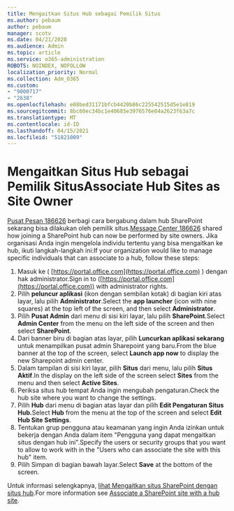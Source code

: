 ```yaml
---
title: Mengaitkan Situs Hub sebagai Pemilik Situs
ms.author: pebaum
author: pebaum
manager: scotv
ms.date: 04/21/2020
ms.audience: Admin
ms.topic: article
ms.service: o365-administration
ROBOTS: NOINDEX, NOFOLLOW
localization_priority: Normal
ms.collection: Adm_O365
ms.custom:
- "9000717"
- "2638"
ms.openlocfilehash: e08bed31171bfcb4420b86c225542515d5e1e819
ms.sourcegitcommit: 8bc60ec34bc1e40685e3976576e04a2623f63a7c
ms.translationtype: MT
ms.contentlocale: id-ID
ms.lasthandoff: 04/15/2021
ms.locfileid: "51821009"
---
```

# <a name="associate-hub-sites-as-site-owner"></a><span data-ttu-id="e76ad-102">Mengaitkan Situs Hub sebagai Pemilik Situs</span><span class="sxs-lookup"><span data-stu-id="e76ad-102">Associate Hub Sites as Site Owner</span></span>

<span data-ttu-id="e76ad-103">[Pusat Pesan 186626](https://admin.microsoft.com/Adminportal/Home?source=applauncher#/MessageCenter?id=MC186626) berbagi cara bergabung dalam hub SharePoint sekarang bisa dilakukan oleh pemilik situs.</span><span class="sxs-lookup"><span data-stu-id="e76ad-103">[Message Center 186626](https://admin.microsoft.com/Adminportal/Home?source=applauncher#/MessageCenter?id=MC186626) shared how joining a SharePoint hub can now be performed by site owners.</span></span> <span data-ttu-id="e76ad-104">Jika organisasi Anda ingin mengelola individu tertentu yang bisa mengaitkan ke hub, ikuti langkah-langkah ini:</span><span class="sxs-lookup"><span data-stu-id="e76ad-104">If your organization would like to manage specific individuals that can associate to a hub, follow these steps:</span></span> 

1. <span data-ttu-id="e76ad-105">Masuk ke ( [https://portal.office.com](https://portal.office.com) ) dengan hak administrator.</span><span class="sxs-lookup"><span data-stu-id="e76ad-105">Sign in to ([https://portal.office.com](https://portal.office.com)) with administrator rights.</span></span>
2. <span data-ttu-id="e76ad-106">Pilih **peluncur aplikasi** (ikon dengan sembilan kotak) di bagian kiri atas layar, lalu pilih **Administrator**.</span><span class="sxs-lookup"><span data-stu-id="e76ad-106">Select the **app launcher** (icon with nine squares) at the top left of the screen, and then select **Administrator**.</span></span>
3. <span data-ttu-id="e76ad-107">Pilih **Pusat Admin** dari menu di sisi kiri layar, lalu pilih **SharePoint**.</span><span class="sxs-lookup"><span data-stu-id="e76ad-107">Select **Admin Center** from the menu on the left side of the screen and then select **SharePoint**.</span></span>
4. <span data-ttu-id="e76ad-108">Dari banner biru di bagian atas layar, pilih **Luncurkan aplikasi sekarang** untuk menampilkan pusat admin Sharepoint yang baru.</span><span class="sxs-lookup"><span data-stu-id="e76ad-108">From the blue banner at the top of the screen, select **Launch app now** to display the new Sharepoint admin center.</span></span>
5. <span data-ttu-id="e76ad-109">Dalam tampilan di sisi kiri layar, pilih **Situs** dari menu, lalu pilih **Situs Aktif**.</span><span class="sxs-lookup"><span data-stu-id="e76ad-109">In the display on the left side of the screen select **Sites** from the menu and then select **Active Sites**.</span></span>
6. <span data-ttu-id="e76ad-110">Periksa situs hub tempat Anda ingin mengubah pengaturan.</span><span class="sxs-lookup"><span data-stu-id="e76ad-110">Check the hub site where you want to change the settings.</span></span>
7. <span data-ttu-id="e76ad-111">Pilih **Hub** dari menu di bagian atas layar dan pilih **Edit Pengaturan Situs Hub.**</span><span class="sxs-lookup"><span data-stu-id="e76ad-111">Select **Hub** from the menu at the top of the screen and select **Edit Hub Site Settings**.</span></span>
8. <span data-ttu-id="e76ad-112">Tentukan grup pengguna atau keamanan yang ingin Anda izinkan untuk bekerja dengan Anda dalam item "Pengguna yang dapat mengaitkan situs dengan hub ini".</span><span class="sxs-lookup"><span data-stu-id="e76ad-112">Specify the users or security groups that you want to allow to work with in the "Users who can associate the site with this hub" item.</span></span>
9. <span data-ttu-id="e76ad-113">Pilih  Simpan di bagian bawah layar.</span><span class="sxs-lookup"><span data-stu-id="e76ad-113">Select **Save** at the bottom of the screen.</span></span>

<span data-ttu-id="e76ad-114">Untuk informasi selengkapnya, [lihat Mengaitkan situs SharePoint dengan situs hub](https://support.office.com/article/associate-a-sharepoint-site-with-a-hub-site-ae0009fd-af04-4d3d-917d-88edb43efc05).</span><span class="sxs-lookup"><span data-stu-id="e76ad-114">For more information see [Associate a SharePoint site with a hub site](https://support.office.com/article/associate-a-sharepoint-site-with-a-hub-site-ae0009fd-af04-4d3d-917d-88edb43efc05).</span></span> 